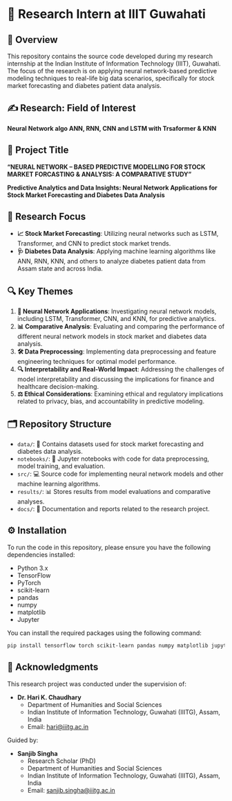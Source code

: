 # 🚀 Research Intern at IIIT Guwahati

## 📝 Overview

This repository contains the source code developed during my research internship at the Indian Institute of Information Technology (IIIT), Guwahati. The focus of the research is on applying neural network-based predictive modeling techniques to real-life big data scenarios, specifically for stock market forecasting and diabetes patient data analysis.

<!-- FIELD OF INTEREST -->

## ✍️ Research: Field of Interest
**Neural Network algo ANN, RNN, CNN and LSTM with Trsaformer & KNN**

## 📌 Project Title

**“NEURAL NETWORK – BASED PREDICTIVE MODELLING FOR STOCK MARKET FORCASTING & ANALYSIS: A COMPARATIVE STUDY”**

**Predictive Analytics and Data Insights: Neural Network Applications for Stock Market Forecasting and Diabetes Data Analysis**

## 🎯 Research Focus

- **📈 Stock Market Forecasting**: Utilizing neural networks such as LSTM, Transformer, and CNN to predict stock market trends.
- **🩺 Diabetes Data Analysis**: Applying machine learning algorithms like ANN, RNN, KNN, and others to analyze diabetes patient data from Assam state and across India.


<!-- THEMES -->
## 🔍 Key Themes

1. **🤖 Neural Network Applications**: Investigating neural network models, including LSTM, Transformer, CNN, and KNN, for predictive analytics.
2. **📊 Comparative Analysis**: Evaluating and comparing the performance of different neural network models in stock market and diabetes data analysis.
3. **🛠️ Data Preprocessing**: Implementing data preprocessing and feature engineering techniques for optimal model performance.
4. **🔍 Interpretability and Real-World Impact**: Addressing the challenges of model interpretability and discussing the implications for finance and healthcare decision-making.
5. **⚖️ Ethical Considerations**: Examining ethical and regulatory implications related to privacy, bias, and accountability in predictive modeling.

## 🗂️ Repository Structure

- `data/`: 📁 Contains datasets used for stock market forecasting and diabetes data analysis.
- `notebooks/`: 📓 Jupyter notebooks with code for data preprocessing, model training, and evaluation.
- `src/`: 💻 Source code for implementing neural network models and other machine learning algorithms.
- `results/`: 📊 Stores results from model evaluations and comparative analyses.
- `docs/`: 📑 Documentation and reports related to the research project.

## ⚙️ Installation

To run the code in this repository, please ensure you have the following dependencies installed:

- Python 3.x
- TensorFlow
- PyTorch
- scikit-learn
- pandas
- numpy
- matplotlib
- Jupyter

You can install the required packages using the following command:

```bash
pip install tensorflow torch scikit-learn pandas numpy matplotlib jupyter
```


<!-- This is ACKNOWLEDGEMENTS section-->

## 🙏 Acknowledgments

This research project was conducted under the supervision of:

- **Dr. Hari K. Chaudhary**
  - Department of Humanities and Social Sciences
  - Indian Institute of Information Technology, Guwahati (IIITG), Assam, India
  - Email: [hari@iiitg.ac.in](mailto:hari@iiitg.ac.in)

Guided by:

- **Sanjib Singha**
  - Research Scholar (PhD)
  - Department of Humanities and Social Sciences
  - Indian Institute of Information Technology, Guwahati (IIITG), Assam, India
  - Email: [sanjib.singha@iiitg.ac.in](mailto:sanjib.singha@iiitg.ac.in)

